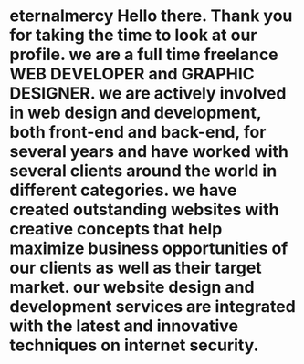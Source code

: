 # eternalmercy Hello there. Thank you for taking the time to look at our profile. we are  a full time freelance WEB DEVELOPER and GRAPHIC DESIGNER. we are actively involved in web design and development, both front-end and back-end, for several years and have worked with several clients around the world in different categories. we have created outstanding websites with creative concepts that help maximize business opportunities of our clients as well as their target market. our website design and development services are integrated with the latest and innovative techniques on internet security.
